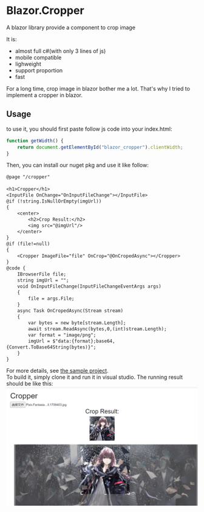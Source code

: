 # Blazor.Cropper
A blazor library provide a component to crop image

It is:
- almost full c#(with only 3 lines of js)
- mobile compatible
- lighweight
- support proportion
- fast

For a long time, crop image in blazor bother me a lot. That's why I tried to implement a cropper in blazor.

## Usage
to use it, you should first paste follow js code into your index.html:  
```js
function getWidth() {
    return document.getElementById("blazor_cropper").clientWidth;
}
```
Then, you can install our nuget pkg and use it like follow:
```razor
@page "/cropper"

<h1>Cropper</h1>
<InputFile OnChange="OnInputFileChange"></InputFile>
@if (!string.IsNullOrEmpty(imgUrl))
{
    <center>
        <h2>Crop Result:</h2>
        <img src="@imgUrl"/>
    </center>   
}
@if (file!=null)
{
    <Cropper ImageFile="file" OnCrop="@OnCropedAsync"></Cropper>
}
@code {
    IBrowserFile file;
    string imgUrl = "";
    void OnInputFileChange(InputFileChangeEventArgs args)
    {
        file = args.File;
    }
    async Task OnCropedAsync(Stream stream)
    {
        var bytes = new byte[stream.Length];
        await stream.ReadAsync(bytes,0,(int)stream.Length);
        var format = "image/png";
        imgUrl = $"data:{format};base64,{Convert.ToBase64String(bytes)}";
    }
}

```
For more details, see [the sample project](CropperSample).  
To build it, simply clone it and run it in visual studio. The running result should be like this:  
![](2020-09-20-22-00-04.png)  

